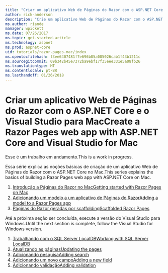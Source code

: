 ```yaml
---
title: "Criar um aplicativo Web de Páginas do Razor com o ASP.NET Core no Mac"
author: rick-anderson
description: "Crie um aplicativo Web de Páginas do Razor com o ASP.NET Core e o EF Core."
ms.author: riande
manager: wpickett
ms.date: 07/26/2017
ms.topic: get-started-article
ms.technology: aspnet
ms.prod: aspnet-core
uid: tutorials/razor-pages-mac/index
ms.openlocfilehash: f3ee6407481f7e696b85a085026cab1f43b1211c
ms.sourcegitcommit: 09b342b45e7372ba9ebf17f35eee331e5a08fb26
ms.translationtype: HT
ms.contentlocale: pt-BR
ms.lasthandoff: 01/26/2018
---
```

# <a name="create-a-razor-pages-web-app-with-aspnet-core-and-visual-studio-for-mac"></a><span data-ttu-id="f4069-103">Criar um aplicativo Web de Páginas do Razor com o ASP.NET Core e o Visual Studio para Mac</span><span class="sxs-lookup"><span data-stu-id="f4069-103">Create a Razor Pages web app with ASP.NET Core and Visual Studio for Mac</span></span>

<span data-ttu-id="f4069-104">Esse é um trabalho em andamento.</span><span class="sxs-lookup"><span data-stu-id="f4069-104">This is a work in progress.</span></span>

<span data-ttu-id="f4069-105">Essa série explica as noções básicas de criação de um aplicativo Web de Páginas do Razor com o ASP.NET Core no Mac.</span><span class="sxs-lookup"><span data-stu-id="f4069-105">This series explains the basics of building a Razor Pages web app with ASP.NET Core on Mac.</span></span>

1. [<span data-ttu-id="f4069-106">Introdução a Páginas do Razor no Mac</span><span class="sxs-lookup"><span data-stu-id="f4069-106">Getting started with Razor Pages on Mac</span></span>](xref:tutorials/razor-pages-mac/razor-pages-start)
1. [<span data-ttu-id="f4069-107">Adicionando um modelo a um aplicativo de Páginas do Razor</span><span class="sxs-lookup"><span data-stu-id="f4069-107">Adding a model to a Razor Pages app</span></span>](xref:tutorials/razor-pages-mac/model)
1. [<span data-ttu-id="f4069-108">Páginas do Razor geradas por scaffolding</span><span class="sxs-lookup"><span data-stu-id="f4069-108">Scaffolded Razor Pages</span></span>](xref:tutorials/razor-pages-mac/page)


<span data-ttu-id="f4069-109">Até a próxima seção ser concluída, execute a versão do Visual Studio para Windows.</span><span class="sxs-lookup"><span data-stu-id="f4069-109">Until the next section is complete, follow the Visual Studio for Windows version.</span></span>

1. [<span data-ttu-id="f4069-110">Trabalhando com o SQL Server LocalDB</span><span class="sxs-lookup"><span data-stu-id="f4069-110">Working with SQL Server LocalDB</span></span>](xref:tutorials/razor-pages/sql)
1. [<span data-ttu-id="f4069-111">Atualizando as páginas</span><span class="sxs-lookup"><span data-stu-id="f4069-111">Updating the pages</span></span>](xref:tutorials/razor-pages/da1)
1. [<span data-ttu-id="f4069-112">Adicionando pesquisa</span><span class="sxs-lookup"><span data-stu-id="f4069-112">Adding search</span></span>](xref:tutorials/razor-pages/search)
1. [<span data-ttu-id="f4069-113">Adicionando um novo campo</span><span class="sxs-lookup"><span data-stu-id="f4069-113">Adding a new field</span></span>](xref:tutorials/razor-pages/new-field)
1. [<span data-ttu-id="f4069-114">Adicionando validação</span><span class="sxs-lookup"><span data-stu-id="f4069-114">Adding validation</span></span>](xref:tutorials/razor-pages/validation)
